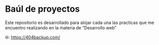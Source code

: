 # Baúl de proyectos 

Este repositorio es desarrollado para alojar cada una las practicas que me encuentro realizando en la materia de “Desarrollo web”

🌐: https://404backup.com/
